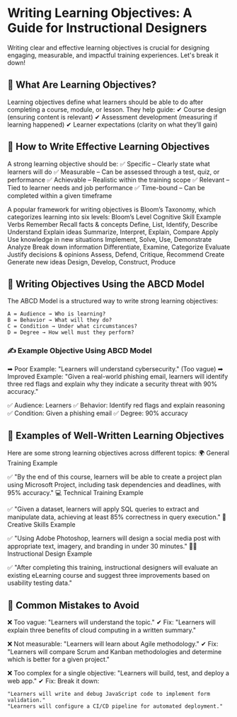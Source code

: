 # Writing Learning Objectives: A Guide for Instructional Designers

Writing clear and effective learning objectives is crucial for designing engaging, measurable, and impactful training experiences. Let's break it down!

<h2>📌 What Are Learning Objectives?</h2>


Learning objectives define what learners should be able to do after completing a course, module, or lesson. They help guide:
✔ Course design (ensuring content is relevant)
✔ Assessment development (measuring if learning happened)
✔ Learner expectations (clarity on what they’ll gain)

<h2>🎯 How to Write Effective Learning Objectives</h2>

A strong learning objective should be:
✅ Specific – Clearly state what learners will do
✅ Measurable – Can be assessed through a test, quiz, or performance
✅ Achievable – Realistic within the training scope
✅ Relevant – Tied to learner needs and job performance
✅ Time-bound – Can be completed within a given timeframe

A popular framework for writing objectives is Bloom’s Taxonomy, which categorizes learning into six levels:
Bloom’s Level	Cognitive Skill	Example Verbs
Remember	Recall facts & concepts	Define, List, Identify, Describe
Understand	Explain ideas	Summarize, Interpret, Explain, Compare
Apply	Use knowledge in new situations	Implement, Solve, Use, Demonstrate
Analyze	Break down information	Differentiate, Examine, Categorize
Evaluate	Justify decisions & opinions	Assess, Defend, Critique, Recommend
Create	Generate new ideas	Design, Develop, Construct, Produce

<h2>🔹 Writing Objectives Using the ABCD Model</h2>

The ABCD Model is a structured way to write strong learning objectives:

    A = Audience → Who is learning?
    B = Behavior → What will they do?
    C = Condition → Under what circumstances?
    D = Degree → How well must they perform?

<h3>✍ Example Objective Using ABCD Model</h3>

➡ Poor Example: "Learners will understand cybersecurity." (Too vague)
➡ Improved Example:
"Given a real-world phishing email, learners will identify three red flags and explain why they indicate a security threat with 90% accuracy."

✅ Audience: Learners
✅ Behavior: Identify red flags and explain reasoning
✅ Condition: Given a phishing email
✅ Degree: 90% accuracy

<h2>📌 Examples of Well-Written Learning Objectives</h2>


Here are some strong learning objectives across different topics:
🌍 General Training Example

✅ "By the end of this course, learners will be able to create a project plan using Microsoft Project, including task dependencies and deadlines, with 95% accuracy."
💻 Technical Training Example

✅ "Given a dataset, learners will apply SQL queries to extract and manipulate data, achieving at least 85% correctness in query execution."
🎨 Creative Skills Example

✅ "Using Adobe Photoshop, learners will design a social media post with appropriate text, imagery, and branding in under 30 minutes."
🧑‍🏫 Instructional Design Example

✅ "After completing this training, instructional designers will evaluate an existing eLearning course and suggest three improvements based on usability testing data."

<h2>🚀 Common Mistakes to Avoid</h2>

❌ Too vague: "Learners will understand the topic."
✔ Fix: "Learners will explain three benefits of cloud computing in a written summary."

❌ Not measurable: "Learners will learn about Agile methodology."
✔ Fix: "Learners will compare Scrum and Kanban methodologies and determine which is better for a given project."

❌ Too complex for a single objective: "Learners will build, test, and deploy a web app."
✔ Fix: Break it down:

    "Learners will write and debug JavaScript code to implement form validation."
    "Learners will configure a CI/CD pipeline for automated deployment."
